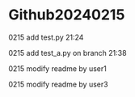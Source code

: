 # Github20240215
 
0215 add test.py 21:24



0215 add test_a.py on branch 21:38



0215 modify readme by user1


0215 modify readme by user3
